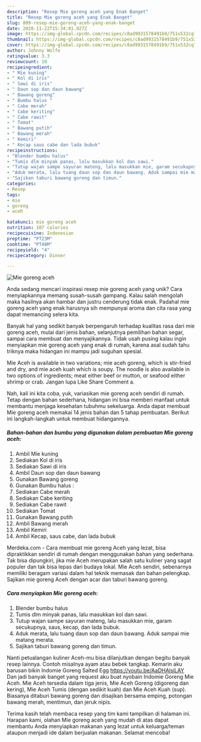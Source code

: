 ```yaml
---
description: "Resep Mie goreng aceh yang Enak Banget"
title: "Resep Mie goreng aceh yang Enak Banget"
slug: 809-resep-mie-goreng-aceh-yang-enak-banget
date: 2020-11-22T15:34:01.927Z
image: https://img-global.cpcdn.com/recipes/c8ad9931578491b9/751x532cq70/mie-goreng-aceh-foto-resep-utama.jpg
thumbnail: https://img-global.cpcdn.com/recipes/c8ad9931578491b9/751x532cq70/mie-goreng-aceh-foto-resep-utama.jpg
cover: https://img-global.cpcdn.com/recipes/c8ad9931578491b9/751x532cq70/mie-goreng-aceh-foto-resep-utama.jpg
author: Johnny Wolfe
ratingvalue: 3.3
reviewcount: 10
recipeingredient:
- " Mie kuning"
- " Kol di iris"
- " Sawi di iris"
- " Daun sop dan daun bawang"
- " Bawang goreng"
- " Bumbu halus "
- " Cabe merah"
- " Cabe keriting"
- " Cabe rawit"
- " Tomat"
- " Bawang putih"
- " Bawang merah"
- " Kemiri"
- " Kecap saus cabe dan lada bubuk"
recipeinstructions:
- "Blender bumbu halus"
- "Tumis dlm minyak panas, lalu masukkan kol dan sawi."
- "Tutup wajan sampe sayuran mateng, lalu masukkan mie, garam secukupnya, saus, kecap, dan lada bubuk."
- "Aduk merata, lalu tuang daun sop dan daun bawang. Aduk sampai mie matang merata."
- "Sajikan taburi bawang goreng dan timun."
categories:
- Resep
tags:
- mie
- goreng
- aceh

katakunci: mie goreng aceh 
nutrition: 107 calories
recipecuisine: Indonesian
preptime: "PT23M"
cooktime: "PT48M"
recipeyield: "4"
recipecategory: Dinner

---
```



![Mie goreng aceh](https://img-global.cpcdn.com/recipes/c8ad9931578491b9/751x532cq70/mie-goreng-aceh-foto-resep-utama.jpg)

Anda sedang mencari inspirasi resep mie goreng aceh yang unik? Cara menyiapkannya memang susah-susah gampang. Kalau salah mengolah maka hasilnya akan hambar dan justru cenderung tidak enak. Padahal mie goreng aceh yang enak harusnya sih mempunyai aroma dan cita rasa yang dapat memancing selera kita.

Banyak hal yang sedikit banyak berpengaruh terhadap kualitas rasa dari mie goreng aceh, mulai dari jenis bahan, selanjutnya pemilihan bahan segar, sampai cara membuat dan menyajikannya. Tidak usah pusing kalau ingin menyiapkan mie goreng aceh yang enak di rumah, karena asal sudah tahu triknya maka hidangan ini mampu jadi suguhan spesial.

Mie Aceh is available in two variations; mie aceh goreng, which is stir-fried and dry, and mie aceh kuah which is soupy. The noodle is also available in two options of ingredients; meat either beef or mutton, or seafood either shrimp or crab. Jangan lupa Like Share Comment a.


Nah, kali ini kita coba, yuk, variasikan mie goreng aceh sendiri di rumah. Tetap dengan bahan sederhana, hidangan ini bisa memberi manfaat untuk membantu menjaga kesehatan tubuhmu sekeluarga. Anda dapat membuat Mie goreng aceh memakai 14 jenis bahan dan 5 tahap pembuatan. Berikut ini langkah-langkah untuk membuat hidangannya.

<!--inarticleads1-->

##### Bahan-bahan dan bumbu yang digunakan dalam pembuatan Mie goreng aceh:

1. Ambil  Mie kuning
1. Sediakan  Kol di iris
1. Sediakan  Sawi di iris
1. Ambil  Daun sop dan daun bawang
1. Gunakan  Bawang goreng
1. Gunakan  Bumbu halus :
1. Sediakan  Cabe merah
1. Sediakan  Cabe keriting
1. Sediakan  Cabe rawit
1. Sediakan  Tomat
1. Gunakan  Bawang putih
1. Ambil  Bawang merah
1. Ambil  Kemiri
1. Ambil  Kecap, saus cabe, dan lada bubuk


Merdeka.com - Cara membuat mie goreng Aceh yang lezat, bisa dipraktikkan sendiri di rumah dengan menggunakan bahan yang sederhana. Tak bisa dipungkiri, jika mie Aceh merupakan salah satu kuliner yang sagat populer dan tak bisa lepas dari budaya lokal. Mie Aceh sendiri, sebenarnya memiliki beragam variasi dalam hal teknik memasak dan bahan pelengkap. Sajikan mie goreng Aceh dengan acar dan taburi bawang goreng. 

<!--inarticleads2-->

##### Cara menyiapkan Mie goreng aceh:

1. Blender bumbu halus
1. Tumis dlm minyak panas, lalu masukkan kol dan sawi.
1. Tutup wajan sampe sayuran mateng, lalu masukkan mie, garam secukupnya, saus, kecap, dan lada bubuk.
1. Aduk merata, lalu tuang daun sop dan daun bawang. Aduk sampai mie matang merata.
1. Sajikan taburi bawang goreng dan timun.


Nanti petualangan kuliner Aceh-mu bisa dilanjutkan dengan begitu banyak resep lainnya. Contoh misalnya ayam atau bebek tangkap. Kemarin aku barusan bikin Indomie Goreng Salted Egg https://youtu.be/AaDHAlsiLAY Dan jadi banyak banget yang request aku buat nyobain Indomie Goreng Mie Aceh. Mie Aceh tersedia dalam tiga jenis, Mie Aceh Goreng (digoreng dan kering), Mie Aceh Tumis (dengan sedikit kuah) dan Mie Aceh Kuah (sup). Biasanya ditaburi bawang goreng dan disajikan bersama emping, potongan bawang merah, mentimun, dan jeruk nipis. 

Terima kasih telah membaca resep yang tim kami tampilkan di halaman ini. Harapan kami, olahan Mie goreng aceh yang mudah di atas dapat membantu Anda menyiapkan makanan yang lezat untuk keluarga/teman ataupun menjadi ide dalam berjualan makanan. Selamat mencoba!
